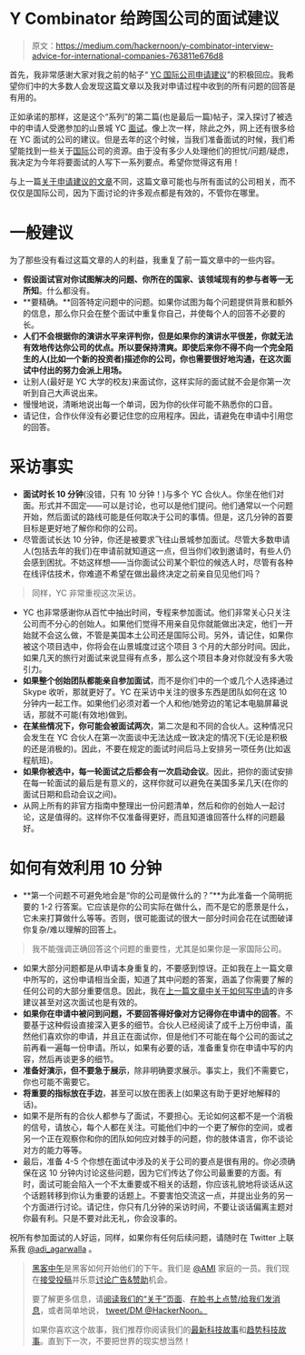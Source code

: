 # Y Combinator 给跨国公司的面试建议

> 原文：<https://medium.com/hackernoon/y-combinator-interview-advice-for-international-companies-763811e676d8>

首先，我非常感谢大家对我之前的帖子“ [YC 国际公司申请建议](/@adi_agarwalla/https-medium-com-adi-agarwalla-y-combinator-international-4db8072f946d#.roew0vlky)”的积极回应。我希望你们中的大多数人会发现这篇文章以及我对申请过程中收到的所有问题的回答是有用的。

正如承诺的那样，这是这个“系列”的第二篇(也是最后一篇)帖子，深入探讨了被选中的申请人受邀参加的山景城 YC [面试](https://hackernoon.com/tagged/interview)。像上次一样，除此之外，网上还有很多给在 YC 面试的公司的建议。但是去年的这个时候，当我们准备面试的时候，我们希望能找到一些关于[国际](https://hackernoon.com/tagged/international)公司的资源。由于没有多少人处理他们的担忧/问题/疑虑，我决定为今年将要面试的人写下一系列要点。希望你觉得这有用！

与上一篇[关于申请建议的文章](/@adi_agarwalla/https-medium-com-adi-agarwalla-y-combinator-international-4db8072f946d#.roew0vlky)不同，这篇文章可能也与所有面试的公司相关，而不仅仅是国际公司，因为下面讨论的许多观点都是有效的，不管你在哪里。

# 一般建议

为了那些没有看过这篇文章的人的利益，我重复了前一篇文章中的一些内容。

*   **假设面试官对你试图解决的问题、你所在的国家、该领域现有的参与者等一无所知**。什么都没有。
*   **要精确。**回答特定问题中的问题。如果你试图为每个问题提供背景和额外的信息，那么你只会在整个面试中重复你自己，并使每个人的回答不必要的长。
*   **人们不会根据你的演讲水平来评判你，但是如果你的演讲水平很差，你就无法有效地传达你公司的优点。所以要保持清爽。即使后来你不得不向一个完全陌生的人(比如一个新的投资者)描述你的公司，你也需要很好地沟通，在这次面试中付出的努力会派上用场。**
*   让别人(最好是 YC 大学的校友)来面试你，这样实际的面试就不会是你第一次听到自己大声说出来。
*   慢慢地说，清晰地说出每一个单词，因为你的伙伴可能不熟悉你的口音。
*   请记住，合作伙伴没有必要记住您的应用程序。因此，请避免在申请中引用您的回答。

# **采访事实**

*   **面试时长 10 分钟**(没错，只有 10 分钟！)与多个 YC 合伙人。你坐在他们对面。形式并不固定——可以是讨论，也可以是他们提问。他们通常以一个问题开始，然后面试的路线可能是任何取决于公司的事情。但是，这几分钟的首要目标是更好地了解你和你的公司。
*   尽管面试长达 10 分钟，你还是被要求飞往山景城参加面试。尽管大多数申请人(包括去年的我们)在申请前就知道这一点，但当你们收到邀请时，有些人仍会感到困扰。不妨这样想——当你面试公司某个职位的候选人时，尽管有各种在线评估技术，你难道不希望在做出最终决定之前亲自见见他们吗？

> 同样，YC 非常重视这次采访。

*   YC 也非常感谢你从百忙中抽出时间，专程来参加面试。他们非常关心只关注公司而不分心的创始人。如果他们觉得不用亲自见你就能做出决定，他们一开始就不会这么做，不管是美国本土公司还是国际公司。另外，请记住，如果你被这个项目选中，你将会在山景城度过这个项目 3 个月的大部分时间。因此，如果几天的旅行对面试来说显得有点多，那么这个项目本身对你就没有多大吸引力。
*   **如果整个创始团队都能亲自参加面试**，而不是你们中的一个或几个人选择通过 Skype 收听，那就更好了。YC 在采访中关注的很多东西是团队如何在这 10 分钟内一起工作。如果他们必须对着一个人和他/她旁边的笔记本电脑屏幕说话，那就不可能(有效地)做到。
*   **在某些情况下，你可能会被面试两次**，第二次是和不同的合伙人。这种情况只会发生在 YC 合伙人在第一次面谈中无法达成一致决定的情况下(无论是积极的还是消极的)。因此，不要在规定的面试时间后马上安排另一项任务(比如返程航班)。
*   **如果你被选中，每一轮面试之后都会有一次启动会议**。因此，把你的面试安排在每一轮面试的最后是有意义的，这样你就可以避免在美国多呆几天(在你的面试日期和启动会议之间)。
*   从网上所有的非官方指南中整理出一份问题清单，然后和你的创始人一起讨论，这是值得的。这样你不仅准备得更好，而且知道谁回答什么样的问题最好。

# **如何有效利用 10 分钟**

*   **第一个问题不可避免地会是“你的公司是做什么的？”**为此准备一个简明扼要的 1-2 行答案。它应该是你的公司实际在做什么，而不是它的愿景是什么，它未来打算做什么等等。否则，很可能面试的很大一部分时间会花在试图破译你复杂/难以理解的回答上。

> 我不能强调正确回答这个问题的重要性，尤其是如果你是一家国际公司。

*   如果大部分问题都是从申请本身重复的，不要感到惊讶。正如我在上一篇文章中所写的，这份申请相当全面，知道了其中问题的答案，涵盖了你需要了解的任何公司的大部分重要信息。因此，我在[上一篇文章中关于如何写申请](/@adi_agarwalla/https-medium-com-adi-agarwalla-y-combinator-international-4db8072f946d#.roew0vlky)的许多建议甚至对这次面试也是有效的。
*   **如果你在申请中被问到问题，不要回答得好像对方记得你在申请中的回答**。不要基于这种假设直接深入更多的细节。合伙人已经阅读了成千上万份申请，虽然他们喜欢你的申请，并且正在面试你，但是他们不可能在每个公司的面试之前再看一遍每一份申请。所以，如果有必要的话，准备重复你在申请中写的内容，然后再谈更多的细节。
*   **准备好演示，但不要急于展示**，除非明确要求展示。事实上，我们不需要它，你也可能不需要它。
*   **将重要的指标放在手边**，甚至可以放在图表上(如果这有助于更好地解释的话)。
*   如果不是所有的合伙人都参与了面试，不要担心。无论如何这都不是一个消极的信号，请放心，每个人都在关注。可能他们中的一个更了解你的空间，或者另一个正在观察你和你的团队如何应对棘手的问题，你的肢体语言，你不谈论对方的能力等等。
*   最后，准备 4-5 个你想在面试中涉及的关于公司的要点是很有用的。你必须确保在这 10 分钟内讨论这些问题，因为它们传达了你公司最重要的方面。有时，面试可能会陷入一个不太重要或不相关的话题，你应该礼貌地将谈话从这个话题转移到你认为重要的话题上。不要害怕交流这一点，并提出业务的另一个方面进行讨论。请记住，你只有几分钟的采访时间，不要让谈话偏离主题对你最有利。只是不要对此无礼，你会没事的。

祝所有参加面试的人好运，同样，如果你有任何后续问题，请随时在 Twitter 上联系我 [@adi_agarwalla](http://twitter.com/adi_agarwalla) 。

> [黑客中午](http://bit.ly/Hackernoon)是黑客如何开始他们的下午。我们是 [@AMI](http://bit.ly/atAMIatAMI) 家庭的一员。我们现在[接受投稿](http://bit.ly/hackernoonsubmission)并乐意[讨论广告&赞助](mailto:partners@amipublications.com)机会。
> 
> 要了解更多信息，请[阅读我们的“关于”页面](https://goo.gl/4ofytp)、[在脸书上点赞/给我们发消息](http://bit.ly/HackernoonFB)，或者简单地说， [tweet/DM @HackerNoon。](https://goo.gl/k7XYbx)
> 
> 如果你喜欢这个故事，我们推荐你阅读我们的[最新科技故事](http://bit.ly/hackernoonlatestt)和[趋势科技故事](https://hackernoon.com/trending)。直到下一次，不要把世界的现实想当然！